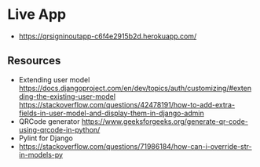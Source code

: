 # Live App
- https://qrsigninoutapp-c6f4e2915b2d.herokuapp.com/

## Resources
- Extending user model
https://docs.djangoproject.com/en/dev/topics/auth/customizing/#extending-the-existing-user-model
https://stackoverflow.com/questions/42478191/how-to-add-extra-fields-in-user-model-and-display-them-in-django-admin
- QRCode generator
https://www.geeksforgeeks.org/generate-qr-code-using-qrcode-in-python/
- Pylint for Django
- https://stackoverflow.com/questions/71986184/how-can-i-override-str-in-models-py
